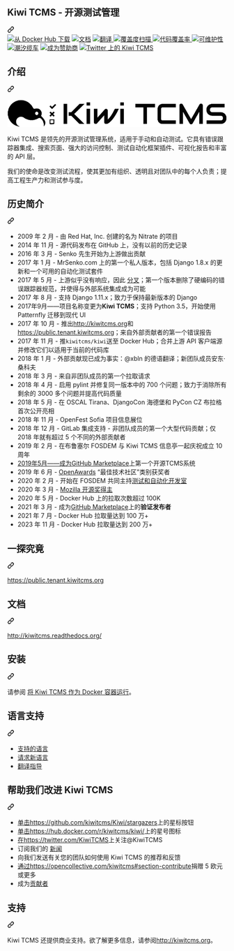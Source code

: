 <div class="Box-sc-g0xbh4-0 bJMeLZ js-snippet-clipboard-copy-unpositioned" data-hpc="true"><article class="markdown-body entry-content container-lg" itemprop="text"><div class="markdown-heading" dir="auto"><h1 tabindex="-1" class="heading-element" dir="auto"><font style="vertical-align: inherit;"><font style="vertical-align: inherit;">Kiwi TCMS - 开源测试管理</font></font></h1><a id="user-content-kiwi-tcms---open-source-test-management" class="anchor" aria-label="永久链接：Kiwi TCMS - 开源测试管理" href="#kiwi-tcms---open-source-test-management"><svg class="octicon octicon-link" viewBox="0 0 16 16" version="1.1" width="16" height="16" aria-hidden="true"><path d="m7.775 3.275 1.25-1.25a3.5 3.5 0 1 1 4.95 4.95l-2.5 2.5a3.5 3.5 0 0 1-4.95 0 .751.751 0 0 1 .018-1.042.751.751 0 0 1 1.042-.018 1.998 1.998 0 0 0 2.83 0l2.5-2.5a2.002 2.002 0 0 0-2.83-2.83l-1.25 1.25a.751.751 0 0 1-1.042-.018.751.751 0 0 1-.018-1.042Zm-4.69 9.64a1.998 1.998 0 0 0 2.83 0l1.25-1.25a.751.751 0 0 1 1.042.018.751.751 0 0 1 .018 1.042l-1.25 1.25a3.5 3.5 0 1 1-4.95-4.95l2.5-2.5a3.5 3.5 0 0 1 4.95 0 .751.751 0 0 1-.018 1.042.751.751 0 0 1-1.042.018 1.998 1.998 0 0 0-2.83 0l-2.5 2.5a1.998 1.998 0 0 0 0 2.83Z"></path></svg></a></div>
<a href="https://kiwitcms.readthedocs.io/en/latest/installing_docker.html" rel="nofollow"><img alt="从 Docker Hub 下载" src="https://camo.githubusercontent.com/bd63f01e493b9c4dcd21b9cdba1ca2e15c904e41bb423f1fa9443a239f8ec5c3/68747470733a2f2f696d672e736869656c64732e696f2f646f636b65722f70756c6c732f6b69776974636d732f6b697769" data-canonical-src="https://img.shields.io/docker/pulls/kiwitcms/kiwi" style="max-width: 100%;"></a>
<a href="http://kiwitcms.readthedocs.io/en/latest/?badge=latest" rel="nofollow"><img alt="文档" src="https://camo.githubusercontent.com/15ebe0ae2d360f463c4bb39d638f3d9e39b61bfbe74c4bc4de1b958a71e751ae/68747470733a2f2f72656164746865646f63732e6f72672f70726f6a656374732f6b69776974636d732f62616467652f3f76657273696f6e3d6c6174657374" data-canonical-src="https://readthedocs.org/projects/kiwitcms/badge/?version=latest" style="max-width: 100%;"></a>
<a href="https://crowdin.com/project/kiwitcms" rel="nofollow"><img alt="翻译" src="https://camo.githubusercontent.com/ac59dd40139828d16a77991a27ec7f0b5936deef2bdb8a03bd2a54fc6865f01b/68747470733a2f2f64333232637174353834626f346f2e636c6f756466726f6e742e6e65742f6b69776974636d732f6c6f63616c697a65642e737667" data-canonical-src="https://d322cqt584bo4o.cloudfront.net/kiwitcms/localized.svg" style="max-width: 100%;">
</a>
<a href="https://scan.coverity.com/projects/kiwitcms-kiwi" rel="nofollow"><img alt="覆盖度扫描" src="https://camo.githubusercontent.com/46dd1d0c0a5217ca56b1b73e956cf14952625ede092e7df08b27e03c25a85822/68747470733a2f2f7363616e2e636f7665726974792e636f6d2f70726f6a656374732f31353932312f62616467652e737667" data-canonical-src="https://scan.coverity.com/projects/15921/badge.svg" style="max-width: 100%;">
</a>
<a href="https://codecov.io/gh/kiwitcms/Kiwi" rel="nofollow"><img alt="代码覆盖率" src="https://camo.githubusercontent.com/53223b1404b55fb5524c65709ea26fed5b2e392ef05deeda2aff40b56dcd3013/68747470733a2f2f636f6465636f762e696f2f67682f6b69776974636d732f4b6977692f6272616e63682f6d61737465722f67726170682f62616467652e737667" data-canonical-src="https://codecov.io/gh/kiwitcms/Kiwi/branch/master/graph/badge.svg" style="max-width: 100%;">
</a>
<a href="https://codeclimate.com/github/kiwitcms/Kiwi/maintainability" rel="nofollow"><img alt="可维护性" src="https://camo.githubusercontent.com/c98d30f0112d423f90f11b588b5929adce2c84e5a4df01e2c327e4d6ace11450/68747470733a2f2f6170692e636f6465636c696d6174652e636f6d2f76312f6261646765732f33663465313038656133363966363235663131322f6d61696e7461696e6162696c697479" data-canonical-src="https://api.codeclimate.com/v1/badges/3f4e108ea369f625f112/maintainability" style="max-width: 100%;"></a>
<a href="https://tidelift.com/subscription/pkg/pypi-kiwitcms?utm_source=pypi-kiwitcms&amp;utm_medium=github&amp;utm_campaign=readme" rel="nofollow"><img alt="潮汐缆车" src="https://camo.githubusercontent.com/40d7f1d13222d76e9d7ad44d18c7c3cfd9d39367f2a92e69f22484f0e9cf7878/68747470733a2f2f746964656c6966742e636f6d2f6261646765732f7061636b6167652f707970692f6b69776974636d73" data-canonical-src="https://tidelift.com/badges/package/pypi/kiwitcms" style="max-width: 100%;"></a>
<a href="https://opencollective.com/kiwitcms#contributors" rel="nofollow"><img alt="成为赞助商" src="https://camo.githubusercontent.com/d6511be557b84c6adfef02c8435080809dff37e3ddf487a8f66bc84f9d64cd1f/68747470733a2f2f6f70656e636f6c6c6563746976652e636f6d2f6b69776974636d732f74696572732f73706f6e736f722f62616467652e7376673f6c6162656c3d73706f6e736f727326636f6c6f723d627269676874677265656e" data-canonical-src="https://opencollective.com/kiwitcms/tiers/sponsor/badge.svg?label=sponsors&amp;color=brightgreen" style="max-width: 100%;"></a>
<a href="https://twitter.com/KiwiTCMS" rel="nofollow"><img alt="Twitter 上的 Kiwi TCMS" src="https://camo.githubusercontent.com/7be10c6485c3a49ac2f74e5573700ac343bdb17888e2d9b17baf820c5dccfbd8/68747470733a2f2f696d672e736869656c64732e696f2f747769747465722f666f6c6c6f772f4b69776954434d532e737667" data-canonical-src="https://img.shields.io/twitter/follow/KiwiTCMS.svg" style="max-width: 100%;">
</a>
<a name="user-content-introduction"></a>
<div class="markdown-heading" dir="auto"><h2 tabindex="-1" class="heading-element" dir="auto"><font style="vertical-align: inherit;"><font style="vertical-align: inherit;">介绍</font></font></h2><a id="user-content-introduction" class="anchor" aria-label="永久链接：简介" href="#introduction"><svg class="octicon octicon-link" viewBox="0 0 16 16" version="1.1" width="16" height="16" aria-hidden="true"><path d="m7.775 3.275 1.25-1.25a3.5 3.5 0 1 1 4.95 4.95l-2.5 2.5a3.5 3.5 0 0 1-4.95 0 .751.751 0 0 1 .018-1.042.751.751 0 0 1 1.042-.018 1.998 1.998 0 0 0 2.83 0l2.5-2.5a2.002 2.002 0 0 0-2.83-2.83l-1.25 1.25a.751.751 0 0 1-1.042-.018.751.751 0 0 1-.018-1.042Zm-4.69 9.64a1.998 1.998 0 0 0 2.83 0l1.25-1.25a.751.751 0 0 1 1.042.018.751.751 0 0 1 .018 1.042l-1.25 1.25a3.5 3.5 0 1 1-4.95-4.95l2.5-2.5a3.5 3.5 0 0 1 4.95 0 .751.751 0 0 1-.018 1.042.751.751 0 0 1-1.042.018 1.998 1.998 0 0 0-2.83 0l-2.5 2.5a1.998 1.998 0 0 0 0 2.83Z"></path></svg></a></div>
<p dir="auto"><a target="_blank" rel="noopener noreferrer nofollow" href="https://raw.githubusercontent.com/kiwitcms/Kiwi/master/tcms/static/images/kiwi_h80.png"><img alt="“猕猴桃TCMS标志”" src="https://raw.githubusercontent.com/kiwitcms/Kiwi/master/tcms/static/images/kiwi_h80.png" style="max-width: 100%;"></a></p>
<p dir="auto"><font style="vertical-align: inherit;"><font style="vertical-align: inherit;">Kiwi TCMS 是领先的开源测试管理系统，适用于手动和自动测试。</font><font style="vertical-align: inherit;">它具有错误跟踪器集成、搜索页面、强大的访问控制、测试自动化框架插件、可视化报告和丰富的 API 层。</font></font></p>
<p dir="auto"><font style="vertical-align: inherit;"><font style="vertical-align: inherit;">我们的使命是改变测试流程，使其更加有组织、透明且对团队中的每个人负责；</font><font style="vertical-align: inherit;">提高工程生产力和测试参与度。</font></font></p>
<a name="user-content-brief-history"></a>
<div class="markdown-heading" dir="auto"><h2 tabindex="-1" class="heading-element" dir="auto"><font style="vertical-align: inherit;"><font style="vertical-align: inherit;">历史简介</font></font></h2><a id="user-content-brief-history" class="anchor" aria-label="永久链接：简史" href="#brief-history"><svg class="octicon octicon-link" viewBox="0 0 16 16" version="1.1" width="16" height="16" aria-hidden="true"><path d="m7.775 3.275 1.25-1.25a3.5 3.5 0 1 1 4.95 4.95l-2.5 2.5a3.5 3.5 0 0 1-4.95 0 .751.751 0 0 1 .018-1.042.751.751 0 0 1 1.042-.018 1.998 1.998 0 0 0 2.83 0l2.5-2.5a2.002 2.002 0 0 0-2.83-2.83l-1.25 1.25a.751.751 0 0 1-1.042-.018.751.751 0 0 1-.018-1.042Zm-4.69 9.64a1.998 1.998 0 0 0 2.83 0l1.25-1.25a.751.751 0 0 1 1.042.018.751.751 0 0 1 .018 1.042l-1.25 1.25a3.5 3.5 0 1 1-4.95-4.95l2.5-2.5a3.5 3.5 0 0 1 4.95 0 .751.751 0 0 1-.018 1.042.751.751 0 0 1-1.042.018 1.998 1.998 0 0 0-2.83 0l-2.5 2.5a1.998 1.998 0 0 0 0 2.83Z"></path></svg></a></div>
<ul dir="auto">
<li><font style="vertical-align: inherit;"><font style="vertical-align: inherit;">2009 年 2 月 - 由 Red Hat, Inc. 创建的名为 Nitrate 的项目</font></font></li>
<li><font style="vertical-align: inherit;"><font style="vertical-align: inherit;">2014 年 11 月 - 源代码发布在 GitHub 上，没有以前的历史记录</font></font></li>
<li><font style="vertical-align: inherit;"><font style="vertical-align: inherit;">2016 年 3 月 - Senko 先生开始为上游做出贡献</font></font></li>
<li><font style="vertical-align: inherit;"><font style="vertical-align: inherit;">2017 年 1 月 - MrSenko.com 上的第一个私人版本，包括 Django 1.8.x 的更新和一个可用的自动化测试套件</font></font></li>
<li><font style="vertical-align: inherit;"><font style="vertical-align: inherit;">2017 年 5 月 - 上游似乎没有响应，因此
</font></font><a href="http://mrsenko.com/blog/mr-senko/2017/05/26/nitrate-is-now-kiwitestpad/" rel="nofollow"><font style="vertical-align: inherit;"><font style="vertical-align: inherit;">分叉</font></font></a><font style="vertical-align: inherit;"><font style="vertical-align: inherit;">；</font><font style="vertical-align: inherit;">第一个版本删除了硬编码的错误跟踪器规范，并使得与外部系统集成成为可能</font></font></li>
<li><font style="vertical-align: inherit;"><font style="vertical-align: inherit;">2017 年 8 月 - 支持 Django 1.11.x；</font><font style="vertical-align: inherit;">致力于保持最新版本的 Django</font></font></li>
<li><font style="vertical-align: inherit;"><font style="vertical-align: inherit;">2017年9月——项目名称变更为</font></font><strong><font style="vertical-align: inherit;"><font style="vertical-align: inherit;">Kiwi TCMS</font></font></strong><font style="vertical-align: inherit;"><font style="vertical-align: inherit;">；</font><font style="vertical-align: inherit;">支持 Python 3.5，开始使用 Patternfly 迁移到现代 UI</font></font></li>
<li><font style="vertical-align: inherit;"><font style="vertical-align: inherit;">2017 年 10 月 - 推出</font></font><a href="http://kiwitcms.org" rel="nofollow"><font style="vertical-align: inherit;"><font style="vertical-align: inherit;">http://kiwitcms.org</font></font></a><font style="vertical-align: inherit;"><font style="vertical-align: inherit;">和</font></font><a href="https://public.tenant.kiwitcms.org" rel="nofollow"><font style="vertical-align: inherit;"><font style="vertical-align: inherit;">https://public.tenant.kiwitcms.org</font></font></a><font style="vertical-align: inherit;"><font style="vertical-align: inherit;">；</font><font style="vertical-align: inherit;">来自外部贡献者的第一个错误报告</font></font></li>
<li><font style="vertical-align: inherit;"><font style="vertical-align: inherit;">2017 年 11 月 - 推</font></font><code>kiwitcms/kiwi</code><font style="vertical-align: inherit;"><font style="vertical-align: inherit;">送至 Docker Hub；</font><font style="vertical-align: inherit;">合并上游 API 客户端源并修改它们以适用于当前的代码库</font></font></li>
<li><font style="vertical-align: inherit;"><font style="vertical-align: inherit;">2018 年 1 月 - 外部贡献现已成为事实：@xbln 的德语翻译；</font><font style="vertical-align: inherit;">新团队成员安东·桑科夫</font></font></li>
<li><font style="vertical-align: inherit;"><font style="vertical-align: inherit;">2018 年 3 月 - 来自非团队成员的第一个拉取请求</font></font></li>
<li><font style="vertical-align: inherit;"><font style="vertical-align: inherit;">2018 年 4 月 - 启用 pylint 并修复同一版本中的 700 个问题；</font><font style="vertical-align: inherit;">致力于消除所有剩余的 3000 多个问题并提高代码质量</font></font></li>
<li><font style="vertical-align: inherit;"><font style="vertical-align: inherit;">2018 年 5 月 - 在 OSCAL Tirana、DjangoCon 海德堡和 PyCon CZ 布拉格首次公开亮相</font></font></li>
<li><font style="vertical-align: inherit;"><font style="vertical-align: inherit;">2018 年 11 月 - OpenFest Sofia 项目信息展位</font></font></li>
<li><font style="vertical-align: inherit;"><font style="vertical-align: inherit;">2018 年 12 月 - GitLab 集成支持 - 非团队成员的第一个大型代码贡献；</font><font style="vertical-align: inherit;">仅 2018 年就有超过 5 个不同的外部贡献者</font></font></li>
<li><font style="vertical-align: inherit;"><font style="vertical-align: inherit;">2019 年 2 月 - 在布鲁塞尔 FOSDEM 与 Kiwi TCMS 信息亭一起庆祝成立 10 周年</font></font></li>
<li><font style="vertical-align: inherit;"><a href="https://github.com/marketplace/kiwi-tcms/"><font style="vertical-align: inherit;">2019年5月——成为GitHub Marketplace</font></a><font style="vertical-align: inherit;">上第一个开源TCMS系统</font></font><a href="https://github.com/marketplace/kiwi-tcms/"><font style="vertical-align: inherit;"></font></a></li>
<li><font style="vertical-align: inherit;"><font style="vertical-align: inherit;">2019 年 6 月 - </font></font><a href="http://kiwitcms.org/blog/atodorov/2019/06/24/kiwi-tcms-is-openawards-2019-best-tech-community-winner/" rel="nofollow"><font style="vertical-align: inherit;"><font style="vertical-align: inherit;">OpenAwards</font></font></a><font style="vertical-align: inherit;"><font style="vertical-align: inherit;"> 
“最佳技术社区”类别获奖者</font></font></li>
<li><font style="vertical-align: inherit;"><font style="vertical-align: inherit;">2020 年 2 月 - 开始在 FOSDEM 共同主持</font></font><a href="https://fosdem-testingautomation.github.io/" rel="nofollow"><font style="vertical-align: inherit;"><font style="vertical-align: inherit;">测试和自动化开发室</font></font></a></li>
<li><font style="vertical-align: inherit;"><font style="vertical-align: inherit;">2020 年 3 月 - </font></font><a href="https://kiwitcms.org/blog/kiwi-tcms-team/2020/03/27/kiwi-tcms-is-open-source-seed-award-winner/" rel="nofollow"><font style="vertical-align: inherit;"><font style="vertical-align: inherit;">Mozilla 开源奖得主</font></font></a></li>
<li><font style="vertical-align: inherit;"><font style="vertical-align: inherit;">2020 年 5 月 - Docker Hub 上的拉取次数超过 100K</font></font></li>
<li><font style="vertical-align: inherit;"><font style="vertical-align: inherit;">2021 年 3 月 - 成为</font><a href="https://github.com/marketplace/kiwi-tcms/"><font style="vertical-align: inherit;">GitHub Marketplace</font></a><font style="vertical-align: inherit;">上的</font></font><strong><font style="vertical-align: inherit;"><font style="vertical-align: inherit;">验证发布者</font></font></strong><font style="vertical-align: inherit;"></font><a href="https://github.com/marketplace/kiwi-tcms/"><font style="vertical-align: inherit;"></font></a></li>
<li><font style="vertical-align: inherit;"><font style="vertical-align: inherit;">2021 年 7 月 - Docker Hub 拉取量达到 100 万+</font></font></li>
<li><font style="vertical-align: inherit;"><font style="vertical-align: inherit;">2023 年 11 月 - Docker Hub 拉取量达到 200 万+</font></font></li>
</ul>
<a name="user-content-check-it-out"></a>
<div class="markdown-heading" dir="auto"><h2 tabindex="-1" class="heading-element" dir="auto"><font style="vertical-align: inherit;"><font style="vertical-align: inherit;">一探究竟</font></font></h2><a id="user-content-check-it-out" class="anchor" aria-label="固定链接： 看看" href="#check-it-out"><svg class="octicon octicon-link" viewBox="0 0 16 16" version="1.1" width="16" height="16" aria-hidden="true"><path d="m7.775 3.275 1.25-1.25a3.5 3.5 0 1 1 4.95 4.95l-2.5 2.5a3.5 3.5 0 0 1-4.95 0 .751.751 0 0 1 .018-1.042.751.751 0 0 1 1.042-.018 1.998 1.998 0 0 0 2.83 0l2.5-2.5a2.002 2.002 0 0 0-2.83-2.83l-1.25 1.25a.751.751 0 0 1-1.042-.018.751.751 0 0 1-.018-1.042Zm-4.69 9.64a1.998 1.998 0 0 0 2.83 0l1.25-1.25a.751.751 0 0 1 1.042.018.751.751 0 0 1 .018 1.042l-1.25 1.25a3.5 3.5 0 1 1-4.95-4.95l2.5-2.5a3.5 3.5 0 0 1 4.95 0 .751.751 0 0 1-.018 1.042.751.751 0 0 1-1.042.018 1.998 1.998 0 0 0-2.83 0l-2.5 2.5a1.998 1.998 0 0 0 0 2.83Z"></path></svg></a></div>
<p dir="auto"><a href="https://public.tenant.kiwitcms.org" rel="nofollow">https://public.tenant.kiwitcms.org</a></p>
<a name="user-content-documentation"></a>
<div class="markdown-heading" dir="auto"><h2 tabindex="-1" class="heading-element" dir="auto"><font style="vertical-align: inherit;"><font style="vertical-align: inherit;">文档</font></font></h2><a id="user-content-documentation" class="anchor" aria-label="永久链接：文档" href="#documentation"><svg class="octicon octicon-link" viewBox="0 0 16 16" version="1.1" width="16" height="16" aria-hidden="true"><path d="m7.775 3.275 1.25-1.25a3.5 3.5 0 1 1 4.95 4.95l-2.5 2.5a3.5 3.5 0 0 1-4.95 0 .751.751 0 0 1 .018-1.042.751.751 0 0 1 1.042-.018 1.998 1.998 0 0 0 2.83 0l2.5-2.5a2.002 2.002 0 0 0-2.83-2.83l-1.25 1.25a.751.751 0 0 1-1.042-.018.751.751 0 0 1-.018-1.042Zm-4.69 9.64a1.998 1.998 0 0 0 2.83 0l1.25-1.25a.751.751 0 0 1 1.042.018.751.751 0 0 1 .018 1.042l-1.25 1.25a3.5 3.5 0 1 1-4.95-4.95l2.5-2.5a3.5 3.5 0 0 1 4.95 0 .751.751 0 0 1-.018 1.042.751.751 0 0 1-1.042.018 1.998 1.998 0 0 0-2.83 0l-2.5 2.5a1.998 1.998 0 0 0 0 2.83Z"></path></svg></a></div>
<p dir="auto"><a href="http://kiwitcms.readthedocs.org/" rel="nofollow">http://kiwitcms.readthedocs.org/</a></p>
<a name="user-content-installation"></a>
<div class="markdown-heading" dir="auto"><h2 tabindex="-1" class="heading-element" dir="auto"><font style="vertical-align: inherit;"><font style="vertical-align: inherit;">安装</font></font></h2><a id="user-content-installation" class="anchor" aria-label="永久链接：安装" href="#installation"><svg class="octicon octicon-link" viewBox="0 0 16 16" version="1.1" width="16" height="16" aria-hidden="true"><path d="m7.775 3.275 1.25-1.25a3.5 3.5 0 1 1 4.95 4.95l-2.5 2.5a3.5 3.5 0 0 1-4.95 0 .751.751 0 0 1 .018-1.042.751.751 0 0 1 1.042-.018 1.998 1.998 0 0 0 2.83 0l2.5-2.5a2.002 2.002 0 0 0-2.83-2.83l-1.25 1.25a.751.751 0 0 1-1.042-.018.751.751 0 0 1-.018-1.042Zm-4.69 9.64a1.998 1.998 0 0 0 2.83 0l1.25-1.25a.751.751 0 0 1 1.042.018.751.751 0 0 1 .018 1.042l-1.25 1.25a3.5 3.5 0 1 1-4.95-4.95l2.5-2.5a3.5 3.5 0 0 1 4.95 0 .751.751 0 0 1-.018 1.042.751.751 0 0 1-1.042.018 1.998 1.998 0 0 0-2.83 0l-2.5 2.5a1.998 1.998 0 0 0 0 2.83Z"></path></svg></a></div>
<p dir="auto"><font style="vertical-align: inherit;"><font style="vertical-align: inherit;">请参阅
</font></font><a href="http://kiwitcms.readthedocs.io/en/latest/installing_docker.html" rel="nofollow"><font style="vertical-align: inherit;"><font style="vertical-align: inherit;">将 Kiwi TCMS 作为 Docker 容器运行</font></font></a><font style="vertical-align: inherit;"><font style="vertical-align: inherit;">。</font></font></p>
<a name="user-content-language-support"></a>
<div class="markdown-heading" dir="auto"><h2 tabindex="-1" class="heading-element" dir="auto"><font style="vertical-align: inherit;"><font style="vertical-align: inherit;">语言支持</font></font></h2><a id="user-content-language-support" class="anchor" aria-label="永久链接：语言支持" href="#language-support"><svg class="octicon octicon-link" viewBox="0 0 16 16" version="1.1" width="16" height="16" aria-hidden="true"><path d="m7.775 3.275 1.25-1.25a3.5 3.5 0 1 1 4.95 4.95l-2.5 2.5a3.5 3.5 0 0 1-4.95 0 .751.751 0 0 1 .018-1.042.751.751 0 0 1 1.042-.018 1.998 1.998 0 0 0 2.83 0l2.5-2.5a2.002 2.002 0 0 0-2.83-2.83l-1.25 1.25a.751.751 0 0 1-1.042-.018.751.751 0 0 1-.018-1.042Zm-4.69 9.64a1.998 1.998 0 0 0 2.83 0l1.25-1.25a.751.751 0 0 1 1.042.018.751.751 0 0 1 .018 1.042l-1.25 1.25a3.5 3.5 0 1 1-4.95-4.95l2.5-2.5a3.5 3.5 0 0 1 4.95 0 .751.751 0 0 1-.018 1.042.751.751 0 0 1-1.042.018 1.998 1.998 0 0 0-2.83 0l-2.5 2.5a1.998 1.998 0 0 0 0 2.83Z"></path></svg></a></div>
<ul dir="auto">
<li><a href="https://crowdin.com/project/kiwitcms" rel="nofollow"><font style="vertical-align: inherit;"><font style="vertical-align: inherit;">支持的语言</font></font></a></li>
<li><a href="https://github.com/kiwitcms/Kiwi/issues/new?title=Request+new+language:+...&amp;body=Please+enable+...+language+in+Crowdin"><font style="vertical-align: inherit;"><font style="vertical-align: inherit;">请求新语言</font></font></a></li>
<li><a href="https://kiwitcms.readthedocs.io/en/latest/contribution.html#translation" rel="nofollow"><font style="vertical-align: inherit;"><font style="vertical-align: inherit;">翻译指导</font></font></a></li>
</ul>
<a name="user-content-help-us-improve-kiwi-tcms"></a>
<div class="markdown-heading" dir="auto"><h2 tabindex="-1" class="heading-element" dir="auto"><font style="vertical-align: inherit;"><font style="vertical-align: inherit;">帮助我们改进 Kiwi TCMS</font></font></h2><a id="user-content-help-us-improve-kiwi-tcms" class="anchor" aria-label="永久链接：帮助我们改进 Kiwi TCMS" href="#help-us-improve-kiwi-tcms"><svg class="octicon octicon-link" viewBox="0 0 16 16" version="1.1" width="16" height="16" aria-hidden="true"><path d="m7.775 3.275 1.25-1.25a3.5 3.5 0 1 1 4.95 4.95l-2.5 2.5a3.5 3.5 0 0 1-4.95 0 .751.751 0 0 1 .018-1.042.751.751 0 0 1 1.042-.018 1.998 1.998 0 0 0 2.83 0l2.5-2.5a2.002 2.002 0 0 0-2.83-2.83l-1.25 1.25a.751.751 0 0 1-1.042-.018.751.751 0 0 1-.018-1.042Zm-4.69 9.64a1.998 1.998 0 0 0 2.83 0l1.25-1.25a.751.751 0 0 1 1.042.018.751.751 0 0 1 .018 1.042l-1.25 1.25a3.5 3.5 0 1 1-4.95-4.95l2.5-2.5a3.5 3.5 0 0 1 4.95 0 .751.751 0 0 1-.018 1.042.751.751 0 0 1-1.042.018 1.998 1.998 0 0 0-2.83 0l-2.5 2.5a1.998 1.998 0 0 0 0 2.83Z"></path></svg></a></div>
<ul dir="auto">
<li><font style="vertical-align: inherit;"><a href="https://github.com/kiwitcms/Kiwi/stargazers"><font style="vertical-align: inherit;">单击https://github.com/kiwitcms/Kiwi/stargazers</font></a><font style="vertical-align: inherit;">上的星标按钮</font></font><a href="https://github.com/kiwitcms/Kiwi/stargazers"><font style="vertical-align: inherit;"></font></a></li>
<li><font style="vertical-align: inherit;"><a href="https://hub.docker.com/r/kiwitcms/kiwi/" rel="nofollow"><font style="vertical-align: inherit;">单击https://hub.docker.com/r/kiwitcms/kiwi/</font></a><font style="vertical-align: inherit;">上的星号图标</font></font><a href="https://hub.docker.com/r/kiwitcms/kiwi/" rel="nofollow"><font style="vertical-align: inherit;"></font></a></li>
<li><font style="vertical-align: inherit;"><a href="https://twitter.com/KiwiTCMS" rel="nofollow"><font style="vertical-align: inherit;">在https://twitter.com/KiwiTCMS</font></a><font style="vertical-align: inherit;">上关注@KiwiTCMS</font></font><a href="https://twitter.com/KiwiTCMS" rel="nofollow"><font style="vertical-align: inherit;"></font></a></li>
<li><font style="vertical-align: inherit;"><font style="vertical-align: inherit;">订阅我们的
</font></font><a href="https://kiwitcms.us17.list-manage.com/subscribe/post?u=9b57a21155a3b7c655ae8f922&amp;id=c970a37581" rel="nofollow"><font style="vertical-align: inherit;"><font style="vertical-align: inherit;">新闻</font></font></a></li>
<li><font style="vertical-align: inherit;"><font style="vertical-align: inherit;">向我们发送有关您的团队如何使用 Kiwi TCMS 的推荐和反馈</font></font></li>
<li><font style="vertical-align: inherit;"><a href="https://opencollective.com/kiwitcms#section-contribute" rel="nofollow"><font style="vertical-align: inherit;">通过https://opencollective.com/kiwitcms#section-contribute</font></a><font style="vertical-align: inherit;">捐赠 5 欧元或更多</font></font><a href="https://opencollective.com/kiwitcms#section-contribute" rel="nofollow"><font style="vertical-align: inherit;"></font></a></li>
<li><font style="vertical-align: inherit;"><font style="vertical-align: inherit;">成为</font></font><a href="http://kiwitcms.readthedocs.org/en/latest/contribution.html" rel="nofollow"><font style="vertical-align: inherit;"><font style="vertical-align: inherit;">贡献者</font></font></a></li>
</ul>
<a name="user-content-support"></a>
<div class="markdown-heading" dir="auto"><h2 tabindex="-1" class="heading-element" dir="auto"><font style="vertical-align: inherit;"><font style="vertical-align: inherit;">支持</font></font></h2><a id="user-content-support" class="anchor" aria-label="永久链接： 支持" href="#support"><svg class="octicon octicon-link" viewBox="0 0 16 16" version="1.1" width="16" height="16" aria-hidden="true"><path d="m7.775 3.275 1.25-1.25a3.5 3.5 0 1 1 4.95 4.95l-2.5 2.5a3.5 3.5 0 0 1-4.95 0 .751.751 0 0 1 .018-1.042.751.751 0 0 1 1.042-.018 1.998 1.998 0 0 0 2.83 0l2.5-2.5a2.002 2.002 0 0 0-2.83-2.83l-1.25 1.25a.751.751 0 0 1-1.042-.018.751.751 0 0 1-.018-1.042Zm-4.69 9.64a1.998 1.998 0 0 0 2.83 0l1.25-1.25a.751.751 0 0 1 1.042.018.751.751 0 0 1 .018 1.042l-1.25 1.25a3.5 3.5 0 1 1-4.95-4.95l2.5-2.5a3.5 3.5 0 0 1 4.95 0 .751.751 0 0 1-.018 1.042.751.751 0 0 1-1.042.018 1.998 1.998 0 0 0-2.83 0l-2.5 2.5a1.998 1.998 0 0 0 0 2.83Z"></path></svg></a></div>
<p dir="auto"><font style="vertical-align: inherit;"><font style="vertical-align: inherit;">Kiwi TCMS 还提供商业支持。</font><font style="vertical-align: inherit;">欲了解更多信息，请参阅</font></font><a href="http://kiwitcms.org" rel="nofollow"><font style="vertical-align: inherit;"><font style="vertical-align: inherit;">http://kiwitcms.org</font></font></a><font style="vertical-align: inherit;"><font style="vertical-align: inherit;">。</font></font></p>

</article></div>
